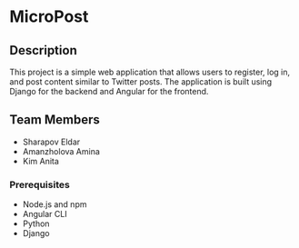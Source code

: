 # MicroPost

## Description

This project is a simple web application that allows users to register, log in, and post content similar to Twitter posts. The application is built using Django for the backend and Angular for the frontend.

## Team Members

- Sharapov Eldar
- Amanzholova Amina
- Kim Anita

### Prerequisites

- Node.js and npm
- Angular CLI
- Python
- Django


